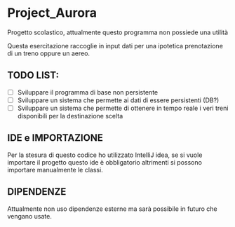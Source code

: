 # Project_Aurora
Progetto scolastico, attualmente questo programma non possiede una utilità

Questa esercitazione raccoglie in input dati per una ipotetica prenotazione di un treno oppure un aereo.

## TODO LIST:

- [ ] Sviluppare il programma di base non persistente
- [ ] Sviluppare un sistema che permette ai dati di essere persistenti (DB?)
- [ ] Sviluppare un sistema che permette di ottenere in tempo reale i veri treni disponibili per la destinazione scelta

## IDE e IMPORTAZIONE
Per la stesura di questo codice ho utilizzato IntelliJ idea, se si vuole importare il progetto questo ide è obbligatorio altrimenti si possono importare manualmente le classi.

## DIPENDENZE
Attualmente non uso dipendenze esterne ma sarà possibile in futuro che vengano usate.
